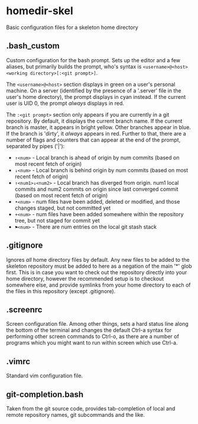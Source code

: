 # homedir-skel
Basic configuration files for a skeleton home directory

## .bash_custom
Custom configuration for the bash prompt. Sets up the editor and a few aliases, but primarily builds the prompt, who's syntax is `<username>@<host> <working directory>[:<git prompt>]`.

The `<username>@<host>` section displays in green on a user's personal machine. On a server (identified by the presence of a '.server' file in the user's home directory), the prompt displays in cyan instead. If the current user is UID 0, the prompt *always* displays in red.

The `:<git prompt>` section only appears if you are currently in a git repository. By default, it displays the current branch name. If the current branch is master, it appears in bright yellow. Other branches appear in blue. If the branch is 'dirty', it *always* appears in red. Further to that, there are a number of flags and counters that can appear at the end of the prompt, separated by pipes ('|'):
* `↑<num>` - Local branch is ahead of origin by num commits (based on most recent fetch of origin)
* `↓<num>` - Local branch is behind origin by num commits (based on most recent fetch of origin)
* `↑<num1>↓<num2>` - Local branch has diverged from origin. num1 local commits and num2 commits on origin since last converged commit (based on most recent fetch of origin)
* `•<num>` - num files have been added, deleted or modified, and those changes staged, but not committed yet
* `+<num>` - num files have been added somewhere within the repository tree, but not staged for commit yet
* `⚑<num>` - There are num entries on the local git stash stack

## .gitignore
Ignores *all* home directory files by default. Any new files to be added to the skeleton repository must be added to here as a negation of the main '*' glob first. This is in case you want to check out the repository directly into your home directory, however the recommended setup is to checkout somewhere else, and provide symlinks from your home directory to each of the files in this repository (except .gitignore).

## .screenrc
Screen configuration file. Among other things, sets a hard status line along the bottom of the terminal and changes the default Ctrl-a syntax for performing other screen commands to Ctrl-o, as there are a number of programs which you might want to run within screen which use Ctrl-a.

## .vimrc
Standard vim configuration file.

## git-completion.bash
Taken from the git source code, provides tab-completion of local and remote repository names, git subcommands and the like.
